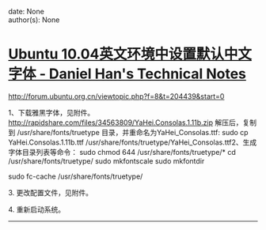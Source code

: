 
date: None  
author(s): None  

# [Ubuntu 10.04英文环境中设置默认中文字体 - Daniel Han's Technical Notes](https://sites.google.com/site/xiangyangsite/home/technical-tips/linux-unix/common-tips/default_zh_font_in_ubuntu_10_04)

<http://forum.ubuntu.org.cn/viewtopic.php?f=8&t=204439&start=0>

1、下载雅黑字体，见附件。 http://rapidshare.com/files/34563809/YaHei.Consolas.1.11b.zip 解压后，复制到 /usr/share/fonts/truetype 目录，并重命名为YaHei_Consolas.ttf: sudo cp YaHei.Consolas.1.11b.ttf /usr/share/fonts/truetype/YaHei_Consolas.ttf2、生成字体目录列表等命令： sudo chmod 644 /usr/share/fonts/truetype/* cd /usr/share/fonts/truetype/ sudo mkfontscale sudo mkfontdir

sudo fc-cache /usr/share/fonts/truetype/

3\. 更改配置文件，见附件。

4\. 重新启动系统。  
  
---

